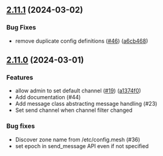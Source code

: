 

## [2.11.1](https://github.com/hickey/meshchat/compare/v2.11.0...v2.11.1) (2024-03-02)


### Bug Fixes

* remove duplicate config definitions ([#46](https://github.com/hickey/meshchat/issues/46)) ([a6cb468](https://github.com/hickey/meshchat/commit/a6cb468ca0fa594629a1bae0e22781dfc0bf074e))

## [2.11.0](https://github.com/hickey/meshchat/compare/v2.10.0...v2.11.0) (2024-03-01)


### Features

* allow admin to set default channel ([#19](https://github.com/hickey/meshchat/issues/19)) ([a1374f0](https://github.com/hickey/meshchat/commit/a1374f03da7d6cad218bee3e8486c707141f184c))
* Add documentation  (#44)
* Add message class abstracting message handling (#23)
* Set send channel when channel filter changed

### Bug fixes

* Discover zone name from /etc/config.mesh (#36)
* set epoch in send_message API even if not specified
